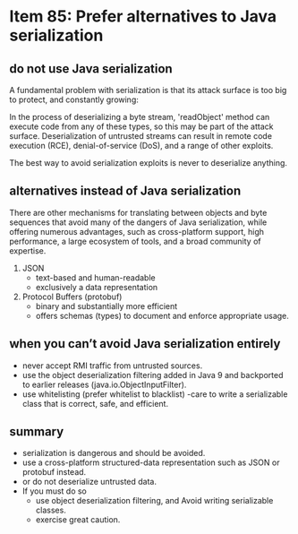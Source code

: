 # Item 85: Prefer alternatives to Java serialization

## do not use Java serialization

A fundamental problem with serialization is that its attack surface is too big to protect, and constantly growing:

In the process of deserializing a byte stream, 'readObject' method can execute code from any of these types, so this may be part of the attack surface.
Deserialization of untrusted streams can result in remote code execution (RCE), denial-of-service (DoS), and a range of other exploits. 

The best way to avoid serialization exploits is never to deserialize anything.

## alternatives instead of Java serialization

There are other mechanisms for translating between objects and byte sequences that avoid many of the dangers of Java serialization, while offering numerous advantages, such as cross-platform support, high performance, a large ecosystem of tools, and a broad community of expertise. 

 1. JSON
    - text-based and human-readable
    - exclusively a data representation
 2. Protocol Buffers (protobuf)
    - binary and substantially more efficient
    - offers schemas (types) to document and enforce appropriate usage.

## when you can’t avoid Java serialization entirely

 - never accept RMI traffic from untrusted sources. 
 - use the object deserialization filtering added in Java 9 and backported to earlier releases (java.io.ObjectInputFilter).
 - use whitelisting (prefer whitelist to blacklist)
 -care to write a serializable class that is correct, safe, and efficient. 


## summary

 - serialization is dangerous and should be avoided. 
 - use a cross-platform structured-data representation such as JSON or protobuf instead. 
 - or do not deserialize untrusted data. 
 - If you must do so
    - use object deserialization filtering, and Avoid writing serializable classes. 
    - exercise great caution.